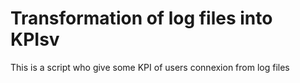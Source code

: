 # Transformation of log files into KPIsv

This is a script who give some KPI of users connexion from log files
